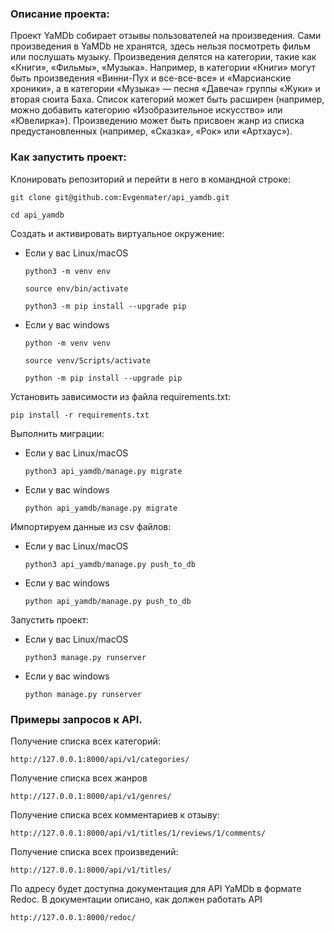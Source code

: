 ### Описание проекта: 

Проект YaMDb собирает отзывы пользователей на произведения. Сами произведения в YaMDb не хранятся, здесь нельзя посмотреть фильм или послушать музыку.
Произведения делятся на категории, такие как «Книги», «Фильмы», «Музыка». Например, в категории «Книги» могут быть произведения «Винни-Пух и все-все-все» и «Марсианские хроники», а в категории «Музыка» — песня «Давеча» группы «Жуки» и вторая сюита Баха. Список категорий может быть расширен (например, можно добавить категорию «Изобразительное искусство» или «Ювелирка»). 
Произведению может быть присвоен жанр из списка предустановленных (например, «Сказка», «Рок» или «Артхаус»).

### Как запустить проект: 

Клонировать репозиторий и перейти в него в командной строке: 

``` 
git clone git@github.com:Evgenmater/api_yamdb.git
``` 

``` 
cd api_yamdb
``` 

Cоздать и активировать виртуальное окружение: 

* Если у вас Linux/macOS 

    ``` 
    python3 -m venv env 
    ``` 

    ``` 
    source env/bin/activate 
    ``` 

    ``` 
    python3 -m pip install --upgrade pip 
    ``` 

* Если у вас windows 

    ``` 
    python -m venv venv 
    ``` 

    ``` 
    source venv/Scripts/activate 
    ``` 

    ``` 
    python -m pip install --upgrade pip 
    ``` 

Установить зависимости из файла requirements.txt: 

``` 
pip install -r requirements.txt 
``` 

Выполнить миграции:

* Если у вас Linux/macOS 

    ``` 
    python3 api_yamdb/manage.py migrate
    ```

* Если у вас windows

    ``` 
    python api_yamdb/manage.py migrate
    ```

Импортируем данные из csv файлов:

* Если у вас Linux/macOS 

    ``` 
    python3 api_yamdb/manage.py push_to_db
    ``` 

* Если у вас windows

    ``` 
    python api_yamdb/manage.py push_to_db
    ```

Запустить проект:

* Если у вас Linux/macOS 

    ``` 
    python3 manage.py runserver 
    ```

* Если у вас windows

    ``` 
    python manage.py runserver 
    ```

### Примеры запросов к API. 


Получение списка всех категорий: 

``` 
http://127.0.0.1:8000/api/v1/categories/ 
``` 

Получение списка всех жанров

```
http://127.0.0.1:8000/api/v1/genres/
``` 

Получение списка всех комментариев к отзыву: 

``` 
http://127.0.0.1:8000/api/v1/titles/1/reviews/1/comments/
``` 

Получение списка всех произведений: 

``` 
http://127.0.0.1:8000/api/v1/titles/
``` 

По адресу будет доступна документация для API YaMDb в формате Redoc. В документации описано, как должен работать API 

``` 
http://127.0.0.1:8000/redoc/ 
```

